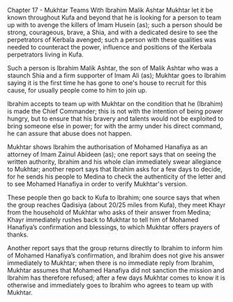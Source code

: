 


Chapter 17 - Mukhtar Teams With Ibrahim Malik Ashtar
Mukhtar let it be known throughout Kufa and beyond that he is looking
for a person to team up with to avenge the killers of Imam Husein (as);
such a person should be strong, courageous, brave, a Shia, and with a
dedicated desire to see the perpetrators of Kerbala avenged; such a
person with these qualities was needed to counteract the power,
influence and positions of the Kerbala perpetrators living in Kufa.

Such a person is Ibrahim Malik Ashtar, the son of Malik Ashtar who was a
staunch Shia and a firm supporter of Imam Ali (as); Mukhtar goes to
Ibrahim saying it is the first time he has gone to one's house to
recruit for this cause, for usually people come to him to join up.

Ibrahim accepts to team up with Mukhtar on the condition that he
(Ibrahim) is made the Chief Commander; this is not with the intention of
being power hungry, but to ensure that his bravery and talents would not
be exploited to bring someone else in power; for with the army under his
direct command, he can assure that abuse does not happen.

Mukhtar shows Ibrahim the authorisation of Mohamed Hanafiya as an
attorney of Imam Zainul Abideen (as); one report says that on seeing the
written authority, Ibrahim and his whole clan immediately swear
allegiance to Mukhtar; another report says that Ibrahim asks for a few
days to decide, for he sends his people to Medina to check the
authenticity of the letter and to see Mohamed Hanafiya in order to
verify Mukhtar's version.

These people then go back to Kufa to Ibrahim; one source says that when
the group reaches Qadisiya (about 20/25 miles from Kufa), they meet
Khayr from the household of Mukhtar who asks of their answer from
Medina; Khayr immediately rushes back to Mukhtar to tell him of Mohamed
Hanafiya’s confirmation and blessings, to which Mukhtar offers prayers
of thanks.

Another report says that the group returns directly to Ibrahim to inform
him of Mohamed Hanafiya’s confirmation, and Ibrahim does not give his
answer immediately to Mukhtar; when there is no immediate reply from
Ibrahim, Mukhtar assumes that Mohamed Hanafiya did not sanction the
mission and Ibrahim has therefore refused; after a few days Mukhtar
comes to know it is otherwise and immediately goes to Ibrahim who agrees
to team up with Mukhtar.


